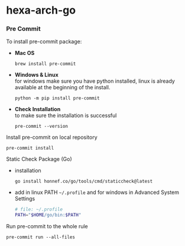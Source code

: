 # hexa-arch-go

### Pre Commit
To install pre-commit package:
* __Mac OS__
  ```console
  brew install pre-commit
  ```
* __Windows & Linux__ </br>
  for windows make sure you have python installed, linux is already available at the beginning of the install.
  ```console
  python -m pip install pre-commit
  ```
* __Check Installation__ </br>
  to make sure the installation is successful
  ```console
  pre-commit --version
  ```
Install pre-commit on local repository
```console
pre-commit install
```
Static Check Package (Go) </br>
  * installation
    ```console
    go install honnef.co/go/tools/cmd/staticcheck@latest
    ```
  * add in linux PATH ```~/.profile``` and for windows in Advanced System Settings
    ```sh
    # file: ~/.profile
    PATH="$HOME/go/bin:$PATH"
    ```
Run pre-commit to the whole rule
```console
pre-commit run --all-files
```